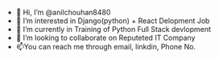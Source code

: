 - 👋 Hi, I’m @anilchouhan8480
- 👀 I’m interested in Django(python) + React Delopment Job
- 🌱 I’m currently in Training of Python Full Stack devlopment
- 💞️ I’m looking to collaborate on Reputeted IT Company
- 📫You can reach me through email, linkdin, Phone No.

<!---
anilchouhan8480/anilchouhan8480 is a ✨ special ✨ repository because its `README.md` (this file) appears on your GitHub profile.
You can click the Preview link to take a look at your changes.
--->
